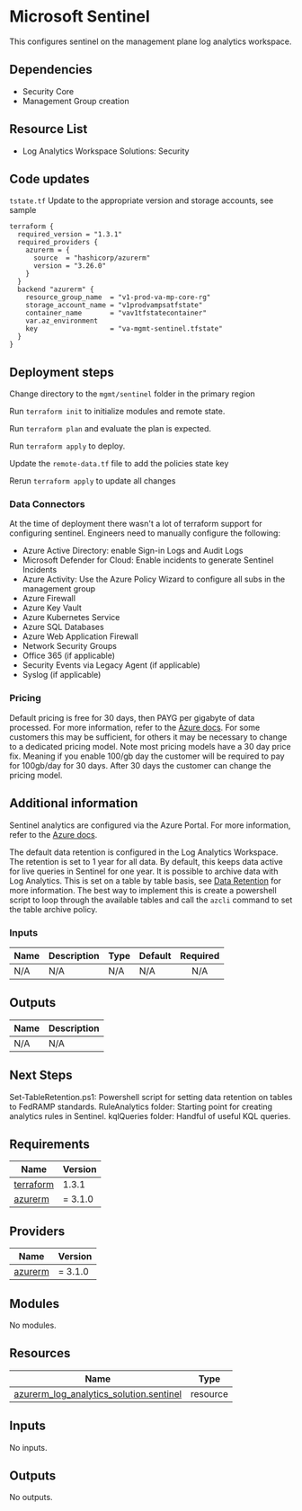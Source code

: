 # Microsoft Sentinel

This configures  sentinel on the management plane log analytics workspace.

## Dependencies

- Security Core
- Management Group creation

## Resource List

- Log Analytics Workspace Solutions: Security

## Code updates

`tstate.tf` Update to the appropriate version and storage accounts, see sample

```hcl
terraform {
  required_version = "1.3.1"
  required_providers {
    azurerm = {
      source  = "hashicorp/azurerm"
      version = "3.26.0"
    }
  }
  backend "azurerm" {
    resource_group_name  = "v1-prod-va-mp-core-rg"
    storage_account_name = "v1prodvampsatfstate"
    container_name       = "vav1tfstatecontainer"
    var.az_environment
    key                  = "va-mgmt-sentinel.tfstate"
  }
}
```

## Deployment steps

Change directory to the `mgmt/sentinel` folder in the primary region

Run `terraform init` to initialize modules and remote state.

Run `terraform plan` and evaluate the plan is expected.

Run `terraform apply` to deploy.

Update the `remote-data.tf` file to add the policies state key

Rerun `terraform apply` to update all changes

### Data Connectors

At the time of deployment there wasn't a lot of terraform support for configuring sentinel. Engineers need to manually configure the following:

- Azure Active Directory: enable Sign-in Logs and Audit Logs
- Microsoft Defender for Cloud: Enable incidents to generate Sentinel Incidents
- Azure Activity: Use the Azure Policy Wizard to configure all subs in the management group
- Azure Firewall
- Azure Key Vault
- Azure Kubernetes Service
- Azure SQL Databases
- Azure Web Application Firewall
- Network Security Groups
- Office 365 (if applicable)
- Security Events via Legacy Agent (if applicable)
- Syslog (if applicable)

### Pricing

Default pricing is free for 30 days, then PAYG per gigabyte of data processed. For more information, refer to the [Azure docs](https://azure.microsoft.com/en-us/pricing/details/azure-sentinel/). For some customers this may be sufficient, for others it may be necessary to change to a dedicated pricing model. Note most pricing models have a 30 day price fix. Meaning if you enable 100/gb day the customer will be required to pay for 100gb/day for 30 days. After 30 days the customer can change the pricing model.

## Additional information

Sentinel analytics are configured via the Azure Portal. For more information, refer to the [Azure docs](https://docs.microsoft.com/en-us/azure/sentinel/tutorial-monitor-your-data).

The default data retention is configured in the Log Analytics Workspace. The retention is set to 1 year for all data. By default, this keeps data active for live queries in Sentinel for one year. It is possible to archive data with Log Analytics. This is set on a table by table basis, see [Data Retention](https://learn.microsoft.com/en-us/azure/azure-monitor/logs/data-retention-archive?tabs=cli-1%2Ccli-2) for more information. The best way to implement this is create a powershell script to loop through the available tables and call the `azcli` command to set the table archive policy.

### Inputs

| Name | Description | Type | Default | Required |
|------|-------------|------|---------|:-----:|
|N/A|N/A|N/A|N/A|N/A|

## Outputs

| Name | Description |
|------|-------------|
|N/A|N/A|

## Next Steps

Set-TableRetention.ps1: Powershell script for setting data retention on tables to FedRAMP standards.
RuleAnalytics folder: Starting point for creating analytics rules in Sentinel.
kqlQueries folder: Handful of useful KQL queries.

<!-- BEGIN_TF_DOCS -->
## Requirements

| Name | Version |
|------|---------|
| <a name="requirement_terraform"></a> [terraform](#requirement\_terraform) | 1.3.1 |
| <a name="requirement_azurerm"></a> [azurerm](#requirement\_azurerm) | = 3.1.0 |

## Providers

| Name | Version |
|------|---------|
| <a name="provider_azurerm"></a> [azurerm](#provider\_azurerm) | = 3.1.0 |

## Modules

No modules.

## Resources

| Name | Type |
|------|------|
| [azurerm_log_analytics_solution.sentinel](https://registry.terraform.io/providers/hashicorp/azurerm/3.1.0/docs/resources/log_analytics_solution) | resource |

## Inputs

No inputs.

## Outputs

No outputs.
<!-- END_TF_DOCS -->